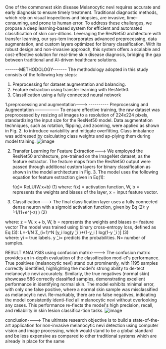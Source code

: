 One of the commonest skin disease Melanocytic nevi requires accurate and early diagnosis to ensure timely treatment. 
Traditional diagnostic methods, which rely on visual inspections and biopsies, are invasive,
time-consuming, and prone to human error. To address these challenges, we propose a deep learning-based system for efficient and automated classification of skin con-ditions. 
Leveraging the ResNet50 architecture with transfer learning, our sys-tem incorporates advanced preprocessing, 
data augmentation, and custom layers optimized for binary classification. With its robust design and non-invasive approach,
this system offers a scalable and cost-effective solution for real-time skin disease diagnosis, bridging the gap between traditional and AI-driven healthcare solutions.

-------METHODOLOGY-------
The methodology adopted in this study consists of the following key steps:
1.	Preprocessing for dataset augmentation and balancing.
2.	Feature extraction using transfer learning with ResNet50.
3.	Classification using a fully connected neural network

1.preprocessing and augmentation--->
----------	Preprocessing and Augmentation  ------------
To ensure effective training, the raw dataset was preprocessed by resizing all images to a resolution of 224x224 pixels,
standardizing the input size for the ResNet50 model. Data augmentation techniques, such as rotation, flipping, and zooming,
were applied as shown in Fig. 2. to introduce variability and mitigate overfitting. Class imbalance was addressed by calculating class weights and ap-plying them during model training.
![image](https://github.com/user-attachments/assets/e207db2c-270d-48be-9422-90524e8eb45d)


2. Transfer Learning for Feature Extraction--->
We employed the ResNet50 architecture, pre-trained on the ImageNet
dataset, as the feature extractor. The feature maps from the ResNet50 output
were passed through additional custom layers for binary classification as shown in the model architecture in Fig. 3. The model uses the following equation for feature extraction given in Eq(1):

	f(x)= ReLU(W.x+b)	(1)
where: 
f(x) = activation function, 
W, b = represents the weights and biases of the layer,
 x = input feature vector.

4. Classification--->
The final classification layer uses a fully connected dense neuron with a sigmoid activation function, given by	Eq (2):
                                                                       y ̂=1/(1+e^(-z) )                                                           (2)
  
where:
		z = W. x + b, 
	    W, b = represents the weights and biases
		x= feature vector
The model was trained using binary cross-entropy loss, defined as Eq (3):
	                                    L=-1/N Σ_(i=1)^N [y_i  log⁡(y ̂_i )+(1-y_i )  log⁡(1-y ̂_i )]                   (3)     
where:
		yi = true labels.
		y ̂_i= predicts the probabilities.
		N= number of samples.



RESULT ANALYSIS using confusion matrix---->
The confusion matrix provides an in-depth evaluation of the classification mod-el's performance. True positives (melanocytic nevi) stand out prominently, with 1195 samples correctly identified, highlighting the model's strong ability to de-tect melanocytic nevi accurately. Similarly, the true negatives (normal skin) showcase 586 correctly classified samples, demonstrating excellent performance in identifying normal skin. The model exhibits minimal error, with only one false positive, where a normal skin sample was misclassified as melanocytic nevi. Re-markably, there are no false negatives, indicating the model consistently identi-fied all melanocytic nevi without overlooking any cases. This performance re-flects the model's high precision, recall, and reliability in skin lesion classifica-tion tasks.
![image](https://github.com/user-attachments/assets/5ff82ae1-7daa-4ba3-af7a-2c38a4a557d8)



conclusion---->
The ultimate research objective is to build a state-of-the-art application for non-invasive melanocytic nevi detection using computer vision and image processing,
which would stand to be a global standard and be less expensive as compared to other traditional systems which are already in place for the same
